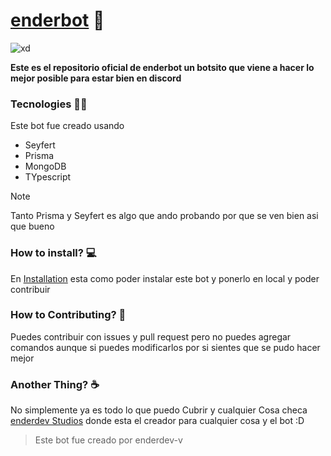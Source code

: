 # [enderbot](https://discord.com/oauth2/authorize?client_id=862905211001503774&integration_type=1&scope=applications.commands) 🤖

![xd](https://cdn.discordapp.com/banners/862905211001503774/852ef2a1d35b754a2439beea6f1354ba.webp?size=4096)

**Este es el repositorio oficial de enderbot un botsito que viene a hacer lo mejor posible para estar bien en discord** 

### Tecnologies 👨‍💻

Este bot fue creado usando 

- Seyfert
- Prisma
- MongoDB
- TYpescript

> [!NOTE]
> Tanto Prisma y Seyfert es algo que ando probando por que se ven bien asi que bueno

### How to install?  💻

En [Installation](/Installation.md) esta como poder instalar este bot y ponerlo en local y poder contribuir 

### How to Contributing? 🤝

Puedes contribuir con issues y pull request pero no puedes agregar comandos aunque si puedes modificarlos por si sientes que se pudo hacer mejor 

### Another Thing? ☕

No simplemente ya es todo lo que puedo Cubrir y cualquier Cosa checa [enderdev Studios](https://discord.com/invite/pchahTHgwP ) donde esta el creador para cualquier cosa y el bot :D

> Este bot fue creado por enderdev-v


